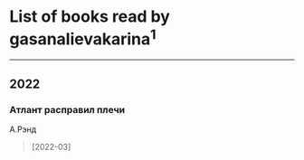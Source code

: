# List of books read by gasanalievakarina<sup>1</sup>
---

## 2022

### Атлант расправил плечи
А.Рэнд
> [2022-03] 



